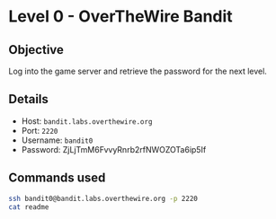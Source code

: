 # Level 0 - OverTheWire Bandit

## Objective
Log into the game server and retrieve the password for the next level.

## Details
- Host: `bandit.labs.overthewire.org`
- Port: `2220`
- Username: `bandit0`
- Password: ZjLjTmM6FvvyRnrb2rfNWOZOTa6ip5If

## Commands used
```bash
ssh bandit0@bandit.labs.overthewire.org -p 2220
cat readme
